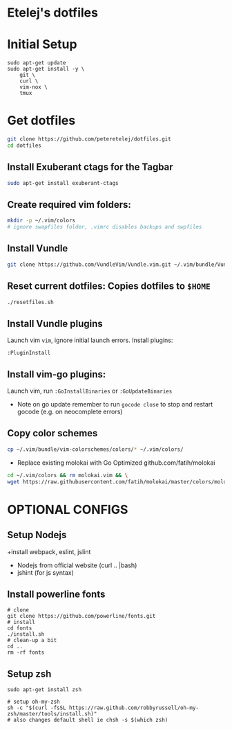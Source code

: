# Etelej's dotfiles 


# Initial Setup
```
sudo apt-get update
sudo apt-get install -y \
	git \
	curl \
	vim-nox \
	tmux 
```

# Get dotfiles
```bash
git clone https://github.com/peteretelej/dotfiles.git 
cd dotfiles
```

## Install Exuberant ctags for the Tagbar
```bash
sudo apt-get install exuberant-ctags
```

## Create required vim folders:
```bash
mkdir -p ~/.vim/colors 
# ignore swapfiles folder, .vimrc disables backups and swpfiles

```

## Install Vundle
```bash
git clone https://github.com/VundleVim/Vundle.vim.git ~/.vim/bundle/Vundle.vim
```

## Reset current dotfiles: Copies dotfiles to `$HOME`
```bash
./resetfiles.sh
```

## Install Vundle plugins
Launch vim `vim`, ignore initial launch errors.  Install plugins:
```
:PluginInstall
```

## Install vim-go plugins:
Launch vim, run `:GoInstallBinaries` or `:GoUpdateBinaries`

- Note on go update remember to run `gocode close` to stop and restart gocode (e.g. on neocomplete errors)

## Copy color schemes
```bash
cp ~/.vim/bundle/vim-colorschemes/colors/* ~/.vim/colors/
```

- Replace existing molokai with Go Optimized github.com/fatih/molokai
```bash
cd ~/.vim/colors && rm molokai.vim && \
wget https://raw.githubusercontent.com/fatih/molokai/master/colors/molokai.vim
```


# OPTIONAL CONFIGS 

## Setup Nodejs
<see javascript guide> +install webpack, eslint, jslint

   - Nodejs from official website (curl .. |bash)
   - jshint (for js syntax)

## Install powerline fonts
```
# clone
git clone https://github.com/powerline/fonts.git
# install
cd fonts
./install.sh
# clean-up a bit
cd ..
rm -rf fonts
```

## Setup zsh
```
sudo apt-get install zsh

# setup oh-my-zsh
sh -c "$(curl -fsSL https://raw.github.com/robbyrussell/oh-my-zsh/master/tools/install.sh)"
# also changes default shell ie chsh -s $(which zsh)
```
